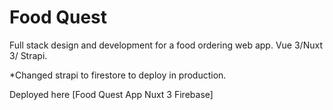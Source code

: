 # Food Quest
Full stack design and development for a food ordering web app. Vue 3/Nuxt 3/ Strapi.

*Changed strapi to firestore to deploy in production.

Deployed here [Food Quest App Nuxt 3 Firebase]

[Food Quest App Nuxt 3 - Snipcart - Firestore]: https://food-quest-nuxt3.netlify.app/